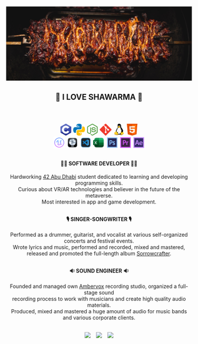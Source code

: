 ![Shawarma](Shawarma.png)

<div align="center">
<h2><b>🌯 I LOVE SHAWARMA 🌯</b><br><br></h2>
</div>

<div align="center"><br>
<img width ='32px' src ='icons/c.svg'>
<img width ='32px' src ='icons/python.svg'>
<img width ='32px' src ='icons/nodejs.svg'>
<img width ='32px' src ='icons/git.svg'>
<img width ='32px' src ='icons/linux.svg'>
<img width ='32px' src ='icons/html.svg'>
   <br>
<img width ='32px' src ='icons/unreal-engine5.svg'>
<img width ='32px' src ='icons/logic-pro-x.svg'>
<img width ='32px' src ='icons/vs-code.svg'>
<img width ='32px' src ='icons/excel.svg'>
<img width ='32px' src ='icons/photoshop.svg'>
<img width ='32px' src ='icons/premiere-pro.svg'>
<img width ='32px' src ='icons/after-effects.svg'>

</div>
<div align="center">
   <h2> </h2>
<h4><b>👨‍💻 SOFTWARE DEVELOPER 👨‍💻</b></h4>
  <p>Hardworking <a href="https://42abudhabi.ae/" link=blank>42 Abu Dhabi</a> student dedicated to learning and developing programming skills. <br>
    Curious about VR/AR technologies and believer in the future of the metaverse. <br>
      Most interested in app and game development. </p>
</div>
<div align="center">
      <h2> </h2>
<h4><b>🎙️ SINGER-SONGWRITER 🎙️</b></h4>
    <p>Performed as a drummer, guitarist, and vocalist at various self-organized concerts and festival events. <br>
      Wrote lyrics and music, performed and recorded, mixed and mastered, <br>
    released and promoted the full-length album <a href="https://band.link/Kw27o" link=blank>Sorrowcrafter</a>.</p>
</div>
<div align="center">
      <h2> </h2>
<h4><b>🔉 SOUND ENGINEER 🔉</b></h4>
      <p>Founded and managed own <a href="https://www.youtube.com/watch?v=T_haOsQ7Gf4" link=blank>Ambervox</a> recording studio, organized a full-stage sound <br>
        recording process to work with musicians and create high quality audio materials. <br>
        Produced, mixed and mastered a huge amount of audio for music bands and various corporate clients.</p>
</div>


<div align="center">
   <h2> </h2>
<a href = 'https://www.linkedin.com/in/igbocha3'> <img width = '32px' align= 'center' src="https://raw.githubusercontent.com/rahulbanerjee26/githubAboutMeGenerator/main/icons/linked-in-alt.svg"/></a> 
<b>&nbsp&nbsp</b>
<a href = 'https://www.instagram.com/sketch555'> <img width = '32px' align= 'center' src="https://raw.githubusercontent.com/rahulbanerjee26/githubAboutMeGenerator/main/icons/instagram.svg"/></a> 
<b>&nbsp&nbsp</b>
<a href = 'https://github.com/igbocha3'> <img width = '32px' align= 'center' src="https://raw.githubusercontent.com/rahulbanerjee26/githubAboutMeGenerator/main/icons/github.svg"/></a> 
</div>
